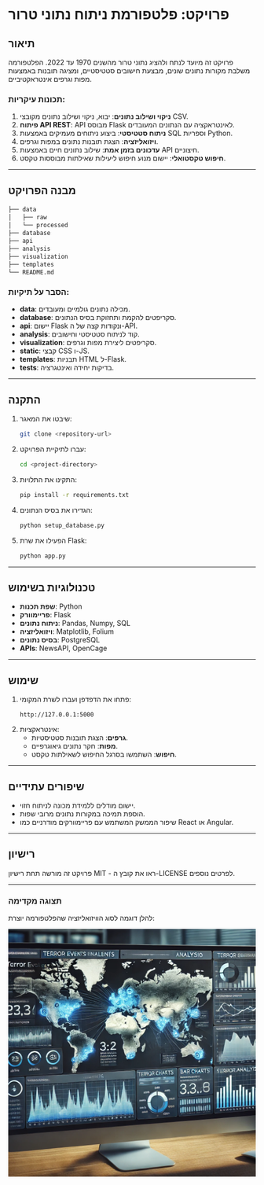 # פרויקט: פלטפורמת ניתוח נתוני טרור

## תיאור
פרויקט זה מיועד לנתח ולהציג נתוני טרור מהשנים 1970 עד 2022. הפלטפורמה משלבת מקורות נתונים שונים, מבצעת חישובים סטטיסטיים, ומציגה תובנות באמצעות מפות וגרפים אינטראקטיביים.

### תכונות עיקריות:
1. **ניקוי ושילוב נתונים**: יבוא, ניקוי ושילוב נתונים מקובצי CSV.
2. **פיתוח API REST**: API מבוסס Flask לאינטראקציה עם הנתונים המעובדים.
3. **ניתוח סטטיסטי**: ביצוע ניתוחים מעמיקים באמצעות SQL וספריות Python.
4. **ויזואליזציה**: הצגת תובנות נתונים במפות וגרפים.
5. **עדכונים בזמן אמת**: שילוב נתונים חיים באמצעות API חיצוניים.
6. **חיפוש טקסטואלי**: יישום מנוע חיפוש ליעילות שאילתות מבוססות טקסט.

---

## מבנה הפרויקט
```
├── data
│   ├── raw
│   └── processed
├── database
├── api
├── analysis
├── visualization
├── templates
└── README.md
```

### הסבר על תיקיות:
- **data**: מכילה נתונים גולמיים ומעובדים.
- **database**: סקריפטים להקמת ותחזוקת בסיס הנתונים.
- **api**: יישום Flask ונקודות קצה של ה-API.
- **analysis**: קוד לניתוח סטטיסטי וחישובים.
- **visualization**: סקריפטים ליצירת מפות וגרפים.
- **static**: קבצי CSS ו-JS.
- **templates**: תבניות HTML ל-Flask.
- **tests**: בדיקות יחידה ואינטגרציה.

---

## התקנה
1. שיבטו את המאגר:
   ```bash
   git clone <repository-url>
   ```
2. עברו לתיקיית הפרויקט:
   ```bash
   cd <project-directory>
   ```
3. התקינו את התלויות:
   ```bash
   pip install -r requirements.txt
   ```
4. הגדירו את בסיס הנתונים:
   ```bash
   python setup_database.py
   ```
5. הפעילו את שרת Flask:
   ```bash
   python app.py
   ```

---

## טכנולוגיות בשימוש
- **שפת תכנות**: Python
- **פריימוורק**: Flask
- **ניתוח נתונים**: Pandas, Numpy, SQL
- **ויזואליזציה**: Matplotlib, Folium
- **בסיס נתונים**: PostgreSQL
- **APIs**: NewsAPI, OpenCage

---

## שימוש
1. פתחו את הדפדפן ועברו לשרת המקומי:
   ```
   http://127.0.0.1:5000
   ```
2. אינטראקציות:
   - **גרפים**: הצגת תובנות סטטיסטיות.
   - **מפות**: חקר נתונים גיאוגרפיים.
   - **חיפוש**: השתמשו בסרגל החיפוש לשאילתות טקסט.

---

## שיפורים עתידיים
- יישום מודלים ללמידת מכונה לניתוח חזוי.
- הוספת תמיכה במקורות נתונים מרובי שפות.
- שיפור הממשק המשתמש עם פריימוורקים מודרניים כמו React או Angular.

---

## רישיון
פרויקט זה מורשה תחת רישיון MIT - ראו את קובץ ה-LICENSE לפרטים נוספים.

---

### תצוגה מקדימה
להלן דוגמה לסוג הוויזואליזציה שהפלטפורמה יוצרת:

![Example Visualization](/image.png)

